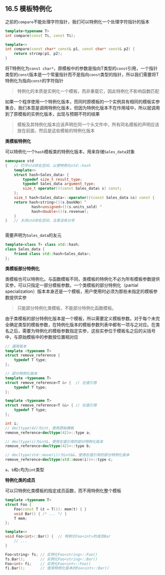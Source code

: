 ## 16.5 模板特例化

之前的`compare`不能处理字符指针，我们可以特例化一个处理字符指针的版本

```cpp
template<typename T>
int compare(const T&, const T&);

template<>
int compare(const char* const& p1, const char* const& p2) {
    return strcmp(p1, p2);
}
```

将T特例化为`const char*`，原模板中的参数是指向T类型的`const`引用，一个指针类型的`const`版本是一个常量指针而不是指向`const`类型的指针，所以我们需要将T特例化为指向`const`的字符指针

>特例化的本质是实例化一个模板，而非重载它，因此特例化不影响函数匹配

如果一个程序使用一个特例化版本，而同时原模板的一个实例具有相同的模板实参集合，我们本意是调用特例化版本，但因为特例化版本不在作用域中，所以就调用到了原模板的实例化版本，出现与预期不符的结果

>模板及其特例化版本应该声明在同一个头文件中，所有同名模板的声明应该放在前面，然后是这些模板的特例化版本

**类模板特例化**

可以特例化一个`hash`模板类的特例化版本，用来存储`Sales_data`对象

```cpp
namespace std
{   // 打开std命名空间，以便特例化std::hash
    template<>
    struct hash<Sales_data> {
        typedef size_t result_type;
        typedef	Sales_data argument_type;
        size_t operator()(const Sales_data& s) const;
    };
    size_t hash<Sales_data>::operator()(const Sales_data &s) const {
    return hash<string>()(s.bookNo) ^
            hash<unsigned>()(s.units_sold) ^
            hash<double>()(s.revenue);
    }
}   // 关闭std命名空间，注意没有分号
 
```

需要声明为`Sales_data`的友元

```cpp
template<class T> class std::hash;
class Sales_data {
    friend class std::hash<Sales_data>;
};
```

**类模板部分特例化**

类模板也可以特例化。与函数模板不同，类模板的特例化不必为所有模板参数提供实参，可以只指定一部分模板参数。一个类模板的部分特例化（partial specialization）版本本身还是一个模板，用户使用时必须为那些未指定的模板参数提供实参

>只能部分特例化类模板，不能部分特例化函数模板。

由于类模板的部分特例化版本是一个模板，所以需要定义模板参数。对于每个未完全确定类型的模板参数，在特例化版本的模板参数列表中都有一项与之对应。在类名之后，需要为特例化的模板参数指定实参，这些实参位于模板名之后的尖括号中，与原始模板中的参数按位置相对应

```cpp
// 通用版本
template <typename T>
struct remove_reference {
    typedef T type;
};

// 部分特例化版本
template <typename T>
struct remove_reference<T &> {  // 左值引用
    typedef T type;
};

template <typename T>
struct remove_reference<T &&> { // 右值引用
    typedef T type;
};

int i;
// decltype(42)为int，使用原始模板
remove_reference<decltype(42)>::type a;

// decltype(i)为int&，使用左值引用的部分特例化版本
remove_reference<decltype(42)>::type b;

// decltype(std::move(i))为int&&，使用右值引用的部分特例化版本
remove_reference<decltype(std::move(i))>::type c;
```

`a`、`b`和`c`均为`int`类型

**特例化类的成员**

可以只特例化类模板的指定成员函数，而不用特例化整个模板

```cpp
template <typename T>
struct Foo {
    Foo(const T &t = T()): mem(t) { }
    void Bar() { /* ... */ }
    T mem;
};

template<>
void Foo<int>::Bar() {  // 特例化Foo<int>的成员Bar
    // ...
}

Foo<string> fs; // 实例化Foo<string>::Foo()
fs.Bar();       // 实例化Foo<string>::Bar()
Foo<int> fi;    // 实例化Foo<int>::Foo()
fi.Bar();       // 使用特例化版本的Foo<int>::Bar()
```